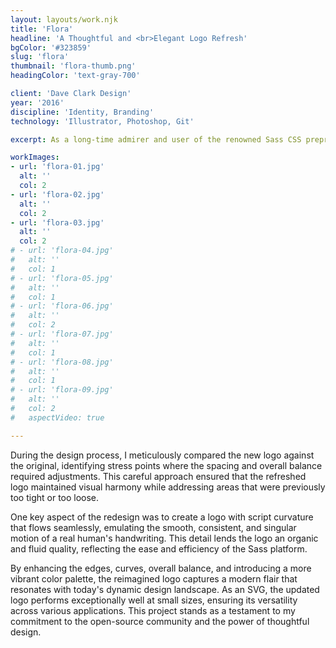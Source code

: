 ```yaml
---
layout: layouts/work.njk
title: 'Flora'
headline: 'A Thoughtful and <br>Elegant Logo Refresh'
bgColor: '#323859'
slug: 'flora'
thumbnail: 'flora-thumb.png'
headingColor: 'text-gray-700'

client: 'Dave Clark Design'
year: '2016'
discipline: 'Identity, Branding'
technology: 'Illustrator, Photoshop, Git'

excerpt: As a long-time admirer and user of the renowned Sass CSS preprocessor, which has empowered me to create my own CSS framework, Uniform CSS, I sought to contribute my design expertise to the open-source community by carefully revitalizing the iconic logo. I embraced the essence of the original design while introducing subtle yet impactful refinements.

workImages:
- url: 'flora-01.jpg'
  alt: ''
  col: 2
- url: 'flora-02.jpg'
  alt: ''
  col: 2
- url: 'flora-03.jpg'
  alt: ''
  col: 2
# - url: 'flora-04.jpg'
#   alt: ''
#   col: 1
# - url: 'flora-05.jpg'
#   alt: ''
#   col: 1
# - url: 'flora-06.jpg'
#   alt: ''
#   col: 2
# - url: 'flora-07.jpg'
#   alt: ''
#   col: 1
# - url: 'flora-08.jpg'
#   alt: ''
#   col: 1
# - url: 'flora-09.jpg'
#   alt: ''
#   col: 2
#   aspectVideo: true

---
```


During the design process, I meticulously compared the new logo against the original, identifying stress points where the spacing and overall balance required adjustments. This careful approach ensured that the refreshed logo maintained visual harmony while addressing areas that were previously too tight or too loose.

One key aspect of the redesign was to create a logo with script curvature that flows seamlessly, emulating the smooth, consistent, and singular motion of a real human's handwriting. This detail lends the logo an organic and fluid quality, reflecting the ease and efficiency of the Sass platform.

By enhancing the edges, curves, overall balance, and introducing a more vibrant color palette, the reimagined logo captures a modern flair that resonates with today's dynamic design landscape. As an SVG, the updated logo performs exceptionally well at small sizes, ensuring its versatility across various applications. This project stands as a testament to my commitment to the open-source community and the power of thoughtful design.